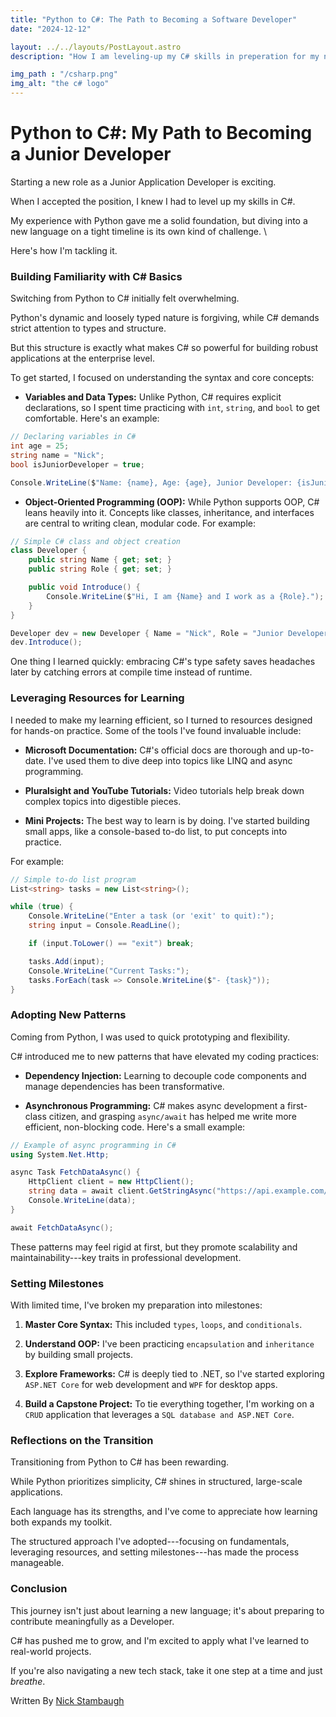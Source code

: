 ```yaml
---
title: "Python to C#: The Path to Becoming a Software Developer"
date: "2024-12-12"

layout: ../../layouts/PostLayout.astro
description: "How I am leveling-up my C# skills in preperation for my new job."

img_path : "/csharp.png"
img_alt: "the c# logo"
---
```


# Python to C#: My Path to Becoming a Junior Developer

Starting a new role as a Junior Application Developer is exciting. 

When I accepted the position, I knew I had to level up my skills in C#. 

My experience with Python gave me a solid foundation, but diving into a new language on a tight timeline is its own kind of challenge. \

Here's how I'm tackling it.

### Building Familiarity with C# Basics

Switching from Python to C# initially felt overwhelming. 

Python's dynamic and loosely typed nature is forgiving, while C# demands strict attention to types and structure. 

But this structure is exactly what makes C# so powerful for building robust applications at the enterprise level.

To get started, I focused on understanding the syntax and core concepts:

-   **Variables and Data Types:** Unlike Python, C# requires explicit declarations, so I spent time practicing with `int`, `string`, and `bool` to get comfortable. Here's an example:

```csharp
// Declaring variables in C#
int age = 25;
string name = "Nick";
bool isJuniorDeveloper = true;

Console.WriteLine($"Name: {name}, Age: {age}, Junior Developer: {isJuniorDeveloper}");
```

-   **Object-Oriented Programming (OOP):** While Python supports OOP, C# leans heavily into it. Concepts like classes, inheritance, and interfaces are central to writing clean, modular code. For example:

```csharp
// Simple C# class and object creation
class Developer {
    public string Name { get; set; }
    public string Role { get; set; }

    public void Introduce() {
        Console.WriteLine($"Hi, I am {Name} and I work as a {Role}.");
    }
}

Developer dev = new Developer { Name = "Nick", Role = "Junior Developer" };
dev.Introduce();
```

One thing I learned quickly: embracing C#'s type safety saves headaches later by catching errors at compile time instead of runtime.

### Leveraging Resources for Learning

I needed to make my learning efficient, so I turned to resources designed for hands-on practice. Some of the tools I've found invaluable include:

-   **Microsoft Documentation:** C#'s official docs are thorough and up-to-date. I've used them to dive deep into topics like LINQ and async programming.

-   **Pluralsight and YouTube Tutorials:** Video tutorials help break down complex topics into digestible pieces.

-   **Mini Projects:** The best way to learn is by doing. I've started building small apps, like a console-based to-do list, to put concepts into practice. 

For example:

```csharp
// Simple to-do list program
List<string> tasks = new List<string>();

while (true) {
    Console.WriteLine("Enter a task (or 'exit' to quit):");
    string input = Console.ReadLine();

    if (input.ToLower() == "exit") break;

    tasks.Add(input);
    Console.WriteLine("Current Tasks:");
    tasks.ForEach(task => Console.WriteLine($"- {task}"));
}
```

### Adopting New Patterns

Coming from Python, I was used to quick prototyping and flexibility. 

C# introduced me to new patterns that have elevated my coding practices:

-   **Dependency Injection:** Learning to decouple code components and manage dependencies has been transformative.

-   **Asynchronous Programming:** C# makes async development a first-class citizen, and grasping `async/await` has helped me write more efficient, non-blocking code. Here's a small example:

```csharp
// Example of async programming in C#
using System.Net.Http;

async Task FetchDataAsync() {
    HttpClient client = new HttpClient();
    string data = await client.GetStringAsync("https://api.example.com/data");
    Console.WriteLine(data);
}

await FetchDataAsync();
```

These patterns may feel rigid at first, but they promote scalability and maintainability---key traits in professional development.

### Setting Milestones

With limited time, I've broken my preparation into milestones:

1.  **Master Core Syntax:** This included `types`, `loops`, and `conditionals`.

2.  **Understand OOP:** I've been practicing `encapsulation` and `inheritance` by building small projects.

3.  **Explore Frameworks:** C# is deeply tied to .NET, so I've started exploring `ASP.NET Core` for web development and `WPF` for desktop apps.

4.  **Build a Capstone Project:** To tie everything together, I'm working on a `CRUD` application that leverages a `SQL database and ASP.NET Core`.

### Reflections on the Transition

Transitioning from Python to C# has been rewarding. 

While Python prioritizes simplicity, C# shines in structured, large-scale applications. 

Each language has its strengths, and I've come to appreciate how learning both expands my toolkit.

The structured approach I've adopted---focusing on fundamentals, leveraging resources, and setting milestones---has made the process manageable. 

### Conclusion

This journey isn't just about learning a new language; it's about preparing to contribute meaningfully as a Developer. 

C# has pushed me to grow, and I'm excited to apply what I've learned to real-world projects. 

If you're also navigating a new tech stack, take it one step at a time and just _breathe_.

Written By [Nick Stambaugh](https://www.linkedin.com/in/nick-s-694241139/)